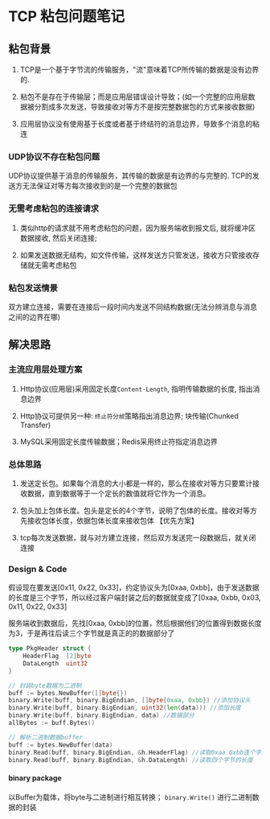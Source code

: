 # TCP 粘包问题笔记

## 粘包背景

1. TCP是一个基于字节流的传输服务，"流"意味着TCP所传输的数据是没有边界的. 

2. 粘包不是存在于传输层；而是应用层错误设计导致；(如一个完整的应用层数据被分割成多次发送，导致接收对等方不是按完整数据包的方式来接收数据)

3. 应用层协议没有使用基于长度或者基于终结符的消息边界，导致多个消息的粘连

### UDP协议不存在粘包问题

UDP协议提供基于消息的传输服务，其传输的数据是有边界的与完整的. TCP的发送方无法保证对等方每次接收到的是一个完整的数据包


### 无需考虑粘包的连接请求

1. 类似http的请求就不用考虑粘包的问题，因为服务端收到报文后, 就将缓冲区数据接收, 然后关闭连接;

2. 如果发送数据无结构，如文件传输，这样发送方只管发送，接收方只管接收存储就无需考虑粘包

### 粘包发送情景

双方建立连接，需要在连接后一段时间内发送不同结构数据(无法分辨消息与消息之间的边界在哪)

## 解决思路

### 主流应用层处理方案

1. Http协议(应用层)采用固定长度`Content-Length`, 指明传输数据的长度, 指出消息边界

2. Http协议可提供另一种: `终止符分帧`策略指出消息边界; 块传输(Chunked Transfer)

3. MySQL采用固定长度传输数据；Redis采用终止符指定消息边界

### 总体思路

1. 发送定长包。如果每个消息的大小都是一样的，那么在接收对等方只要累计接收数据，直到数据等于一个定长的数值就将它作为一个消息。

2. 包头加上包体长度。包头是定长的4个字节，说明了包体的长度。接收对等方先接收包体长度，依据包体长度来接收包体 【优先方案】

3. tcp每次发送数据，就与对方建立连接，然后双方发送完一段数据后，就关闭连接

### Design & Code

假设现在要发送[0x11, 0x22, 0x33]，约定协议头为[0xaa, 0xbb]，由于发送数据的长度是三个字节，所以经过客户端封装之后的数据就变成了[0xaa, 0xbb, 0x03, 0x11, 0x22, 0x33]

服务端收到数据后，先找[0xaa, 0xbb]的位置，然后根据他们的位置得到数据长度为3，于是再往后读三个字节就是真正的的数据部分了

```go
type PkgHeader struct {
	HeaderFlag	[2]byte
	DataLength	uint32
}

// 封装byte数据为二进制
buff := bytes.NewBuffer([]byte{})
binary.Write(buff, binary.BigEndian, []byte{0xaa, 0xbb}) //添加协议头
binary.Write(buff, binary.BigEndian, uint32(len(data))) //添加长度
binary.Write(buff, binary.BigEndian, data) //数据部分
allBytes := buff.Bytes()

// 解析二进制数据buffer
buff := bytes.NewBuffer(data)
binary.Read(buff, binary.BigEndian, &h.HeaderFlag) //读取0xaa 0xbb连个字节
binary.Read(buff, binary.BigEndian, &h.DataLength) //读取四个字节的长度
```

#### binary package

以Buffer为载体，将byte与二进制进行相互转换； `binary.Write()` 进行二进制数据的封装

